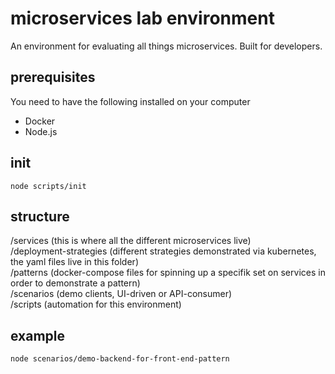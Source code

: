 # microservices lab environment

An environment for evaluating all things microservices. Built for developers.

## prerequisites
You need to have the following installed on your computer
* Docker
* Node.js

## init
``node scripts/init``

## structure
/services (this is where all the different microservices live)  
/deployment-strategies (different strategies demonstrated via kubernetes, the yaml files live in this folder)  
/patterns (docker-compose files for spinning up a specifik set on services in order to demonstrate a pattern)  
/scenarios (demo clients, UI-driven or API-consumer)  
/scripts (automation for this environment)  

## example

``node scenarios/demo-backend-for-front-end-pattern``

